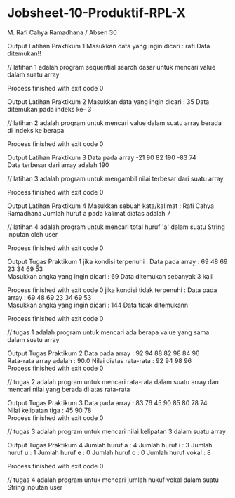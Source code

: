 # Jobsheet-10-Produktif-RPL-X
M. Rafi Cahya Ramadhana / Absen 30

Output Latihan Praktikum 1
Masukkan data yang ingin dicari : rafi
Data ditemukan!!

// latihan 1 adalah program sequential search dasar untuk mencari value dalam suatu array

Process finished with exit code 0

Output Latihan Praktikum 2
Masukkan data yang ingin dicari : 35
Data ditemukan pada indeks ke- 3

// latihan 2 adalah program untuk mencari value dalam suatu array berada di indeks ke berapa

Process finished with exit code 0

Output Latihan Praktikum 3
Data pada array
-21	90	82	190	-83	74	
Data terbesar dari array adalah 190

// latihan 3 adalah program untuk mengambil nilai terbesar dari suatu array

Process finished with exit code 0

Output Latihan Praktikum 4
Masukkan sebuah kata/kalimat : Rafi Cahya Ramadhana
Jumlah huruf a pada kalimat diatas adalah 7

// latihan 4 adalah program untuk mencari total huruf 'a' dalam suatu String inputan oleh user

Process finished with exit code 0

Output Tugas Praktikum 1
jika kondisi terpenuhi :
Data pada array : 
69	48	69	23	34	69	53	
Masukkan angka yang ingin dicari : 69
Data ditemukan sebanyak 3 kali

Process finished with exit code 0
jika kondisi tidak terpenuhi :
Data pada array : 
69	48	69	23	34	69	53	
Masukkan angka yang ingin dicari : 144
Data tidak ditemukann

Process finished with exit code 0

// tugas 1 adalah program untuk mencari ada berapa value yang sama dalam suatu array

Output Tugas Praktikum 2
Data pada array : 
92	94	88	82	98	84	96	
Rata-rata array adalah : 90.0
Nilai diatas rata-rata : 92	94	98	96	
Process finished with exit code 0

// tugas 2 adalah program untuk mencari rata-rata dalam suatu array dan mencari nilai yang berada di atas rata-rata

Output Tugas Praktikum 3
Data pada array : 
83	76	45	90	85	80	78	74	
Nilai kelipatan tiga : 
45	90	78	
Process finished with exit code 0

// tugas 3 adalah program untuk mencari nilai kelipatan 3 dalam suatu array

Output Tugas Praktikum 4
Jumlah huruf a : 4
Jumlah huruf i : 3
Jumlah huruf u : 1
Jumlah huruf e : 0
Jumlah huruf o : 0
Jumlah huruf vokal : 8

Process finished with exit code 0

// tugas 4 adalah program untuk mencari jumlah hukuf vokal dalam suatu String inputan user
